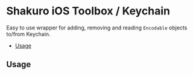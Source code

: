 # Shakuro iOS Toolbox / Keychain

Easy to use wrapper for adding, removing and reading `Encodable` objects to/from Keychain.

- [Usage](#usage)

## Usage
